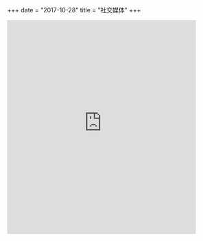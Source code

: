 +++
date = "2017-10-28"
title = "社交媒体"
+++
<br/>
<iframe src="https://www.facebook.com/plugins/page.php?href=https%3A%2F%2Fwww.facebook.com%2FMcKParkDC%2F&tabs=timeline&width=440&height=500&small_header=false&adapt_container_width=true&hide_cover=false&show_facepile=false&appId=758860070988571" width="440" height="500" style="border:none;overflow:hidden" scrolling="no" frameborder="0" allowTransparency="true"></iframe>
<br/>